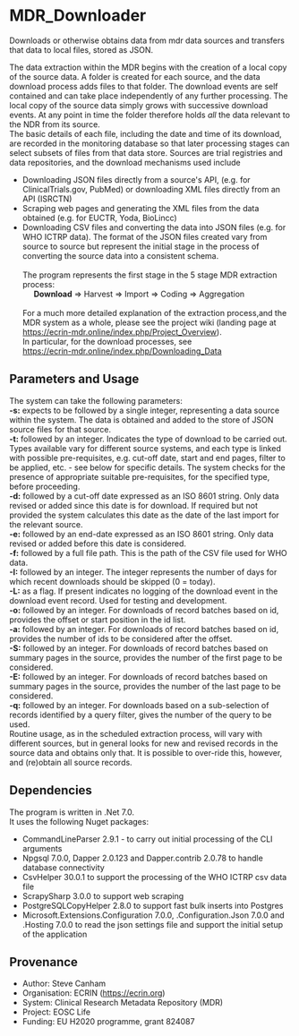 # MDR_Downloader
Downloads or otherwise obtains data from mdr data sources and transfers that data to local files, stored as JSON.

The data extraction within the MDR begins with the creation of a local copy of the source data. A folder is created for each source, and the data download process adds files to that folder. The download events are self contained and can take place independently of any further processing. The local copy of the source data simply grows with successive download events. At any point in time the folder therefore holds *all* the data relevant to the NDR from its source.<br/>
The basic details of each file, including the date and time of its download, are recorded in the monitoring database so that later processing stages can select subsets of files from that data store. Sources are trial registries and data repositories, and the download mechanisms used include
* Downloading JSON files directly from a source's API, (e.g. for ClinicalTrials.gov, PubMed) or downloading XML files directly from an API (ISRCTN)
* Scraping web pages and generating the XML files from the data obtained (e.g. for EUCTR, Yoda, BioLincc)
* Downloading CSV files and converting the data into JSON files (e.g. for WHO ICTRP data).
The format of the JSON files created vary from source to source but represent the initial stage in the process of converting the source data into a consistent schema.<br/><br/>
The program represents the first stage in the 5 stage MDR extraction process:<br/>
&nbsp;&nbsp;&nbsp;&nbsp;&nbsp;**Download** => Harvest => Import => Coding => Aggregation<br/><br/>
For a much more detailed explanation of the extraction process,and the MDR system as a whole, please see the project wiki (landing page at https://ecrin-mdr.online/index.php/Project_Overview).<br/>
In particular, for the download processes, see<br/>
https://ecrin-mdr.online/index.php/Downloading_Data<br/>

## Parameters and Usage
The system can take the following parameters:<br/>
**-s:** expects to be followed by a single integer, representing a data source within the system. The data is obtained and added to the store of JSON source files for that source.<br/>
**-t:** followed by an integer. Indicates the type of download to be carried out. Types available vary for different source systems, and each type is linked with possible pre-requisites, e.g. cut-off date, start and end pages, filter to be applied, etc. - see below for specific details. The system checks for the presence of appropriate suitable pre-requisites, for the specified type, before proceeding.<br/>
**-d:** followed by a cut-off date expressed as an ISO 8601 string. Only data revised or added since this date is for download. If required but not provided the system calculates this date as the date of the last import for the relevant source.<br/>
**-e:** followed by an end-date expressed as an ISO 8601 string. Only data revised or added before this date is considered.<br/>
**-f:** followed by a full file path. This is the path of the CSV file used for WHO data.<br/>
**-I:** followed by an integer. The integer represents the number of days for which recent downloads should be skipped (0 = today).<br/>
**-L:** as a flag. If present indicates no logging of the download event in the download event record. Used for testing and development.<br/>
**-o:** followed by an integer. For downloads of record batches based on id, provides the offset or start position in the id list.<br/>
**-a:** followed by an integer. For downloads of record batches based on id, provides the number of ids to be considered after the offset.<br/>
**-S:** followed by an integer. For downloads of record batches based on summary pages in the source, provides the number of the first page to be considered.<br/>
**-E:** followed by an integer. For downloads of record batches based on summary pages in the source, provides the number of the last page to be considered.<br/>
**-q:** followed by an integer. For downloads based on a sub-selection of records identified by a query filter, gives the number of the query to be used.<br/>
Routine usage, as in the scheduled extraction process, will vary with different sources, but in general looks for new and revised records in the source data and obtains only that. It is possible to over-ride this, however, and (re)obtain all source records. <br/>

## Dependencies
The program is written in .Net 7.0. <br/>
It uses the following Nuget packages:
* CommandLineParser 2.9.1 - to carry out initial processing of the CLI arguments
* Npgsql 7.0.0, Dapper 2.0.123 and Dapper.contrib 2.0.78 to handle database connectivity
* CsvHelper 30.0.1 to support the processing of the WHO ICTRP csv data file
* ScrapySharp 3.0.0 to support web scraping
* PostgreSQLCopyHelper 2.8.0 to support fast bulk inserts into Postgres
* Microsoft.Extensions.Configuration 7.0.0, .Configuration.Json 7.0.0 and .Hosting 7.0.0 to read the json settings file and support the initial setup of the application

## Provenance
* Author: Steve Canham
* Organisation: ECRIN (https://ecrin.org)
* System: Clinical Research Metadata Repository (MDR)
* Project: EOSC Life
* Funding: EU H2020 programme, grant 824087
